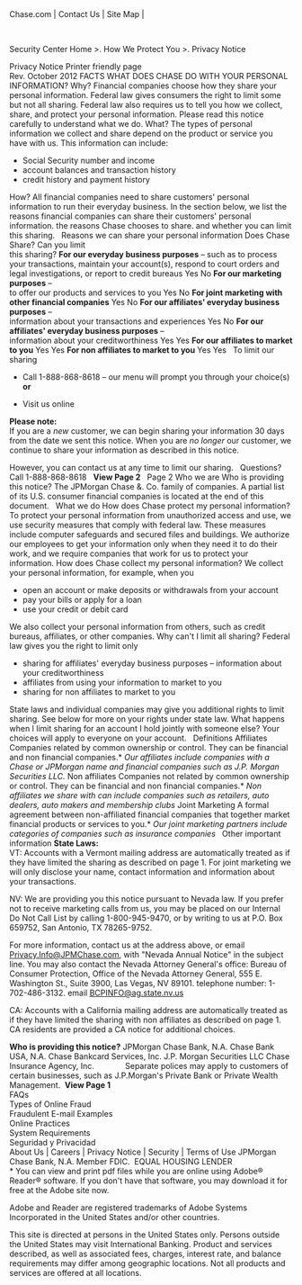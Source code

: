  

Chase.com | Contact Us | Site Map |  

 

Security Center Home >. How We Protect You >. Privacy Notice

Privacy Notice Printer friendly page  
Rev. October 2012 FACTS WHAT DOES CHASE DO WITH YOUR PERSONAL INFORMATION? Why? Financial companies choose how they share your personal information. Federal law gives consumers the right to limit some but not all sharing. Federal law also requires us to tell you how we collect, share, and protect your personal information. Please read this notice carefully to understand what we do. What? The types of personal information we collect and share depend on the product or service you have with us. This information can include:

*   Social Security number and income
*   account balances and transaction history
*   credit history and payment history

How? All financial companies need to share customers' personal information to run their everyday business. In the section below, we list the reasons financial companies can share their customers' personal information. the reasons Chase chooses to share. and whether you can limit this sharing.   Reasons we can share your personal information Does Chase Share? Can you limit  
this sharing? **For our everyday business purposes** – such as to process your transactions, maintain your account(s), respond to court orders and legal investigations, or report to credit bureaus Yes No **For our marketing purposes** –  
to offer our products and services to you Yes No **For joint marketing with other financial companies** Yes No **For our affiliates' everyday business purposes** –  
information about your transactions and experiences Yes No **For our affiliates' everyday business purposes** –  
information about your creditworthiness Yes Yes **For our affiliates to market to you** Yes Yes **For non affiliates to market to you** Yes Yes   To limit our sharing

*   Call 1-888-868-8618 – our menu will prompt you through your choice(s) **or**  
    
*   Visit us online

**Please note:**  
If you are a _new_ customer, we can begin sharing your information 30 days from the date we sent this notice. When you are _no longer_ our customer, we continue to share your information as described in this notice.  
  
However, you can contact us at any time to limit our sharing.   Questions? Call 1-888-868-8618   **View Page 2**   Page 2 Who we are Who is providing this notice? The JPMorgan Chase &. Co. family of companies. A partial list of its U.S. consumer financial companies is located at the end of this document.   What we do How does Chase protect my personal information? To protect your personal information from unauthorized access and use, we use security measures that comply with federal law. These measures include computer safeguards and secured files and buildings. We authorize our employees to get your information only when they need it to do their work, and we require companies that work for us to protect your information. How does Chase collect my personal information? We collect your personal information, for example, when you

*   open an account or make deposits or withdrawals from your account
*   pay your bills or apply for a loan
*   use your credit or debit card

We also collect your personal information from others, such as credit bureaus, affiliates, or other companies. Why can't I limit all sharing? Federal law gives you the right to limit only

*   sharing for affiliates' everyday business purposes – information about your creditworthiness
*   affiliates from using your information to market to you
*   sharing for non affiliates to market to you

State laws and individual companies may give you additional rights to limit sharing. See below for more on your rights under state law. What happens when I limit sharing for an account I hold jointly with someone else? Your choices will apply to everyone on your account.   Definitions Affiliates Companies related by common ownership or control. They can be financial and non financial companies.*   _Our affiliates include companies with a Chase or JPMorgan name and financial companies such as J.P. Morgan Securities LLC._
Non affiliates Companies not related by common ownership or control. They can be financial and non financial companies.*   _Non affiliates we share with can include companies such as retailers, auto dealers, auto makers and membership clubs_
Joint Marketing A formal agreement between non-affiliated financial companies that together market financial products or services to you.*   _Our joint marketing partners include categories of companies such as insurance companies_
  Other important information **State Laws:**  
VT: Accounts with a Vermont mailing address are automatically treated as if they have limited the sharing as described on page 1. For joint marketing we will only disclose your name, contact information and information about your transactions.  
  
NV: We are providing you this notice pursuant to Nevada law. If you prefer not to receive marketing calls from us, you may be placed on our Internal Do Not Call List by calling 1-800-945-9470, or by writing to us at P.O. Box 659752, San Antonio, TX 78265-9752.  
  
For more information, contact us at the address above, or email Privacy.Info@JPMChase.com, with "Nevada Annual Notice" in the subject line. You may also contact the Nevada Attorney General's office: Bureau of Consumer Protection, Office of the Nevada Attorney General, 555 E. Washington St., Suite 3900, Las Vegas, NV 89101. telephone number: 1-702-486-3132. email BCPINFO@ag.state.nv.us  
  
CA: Accounts with a California mailing address are automatically treated as if they have limited the sharing with non affiliates as described on page 1. CA residents are provided a CA notice for additional choices.  
  
**Who is providing this notice?** JPMorgan Chase Bank, N.A. Chase Bank USA, N.A. Chase Bankcard Services, Inc. J.P. Morgan Securities LLC Chase Insurance Agency, Inc.              Separate polices may apply to customers of certain businesses, such as J.P.Morgan's Private Bank or Private Wealth Management.  **View Page 1**  
FAQs  
Types of Online Fraud  
Fraudulent E-mail Examples  
Online Practices  
System Requirements  
Seguridad y Privacidad  
About Us | Careers | Privacy Notice | Security | Terms of Use JPMorgan Chase Bank, N.A. Member FDIC.  EQUAL HOUSING LENDER  
\* You can view and print pdf files while you are online using Adobe® Reader® software. If you don't have that software, you may download it for free at the Adobe site now.  
  
Adobe and Reader are registered trademarks of Adobe Systems Incorporated in the United States and/or other countries.  
  
This site is directed at persons in the United States only. Persons outside the United States may visit International Banking. Product and services described, as well as associated fees, charges, interest rate, and balance requirements may differ among geographic locations. Not all products and services are offered at all locations.